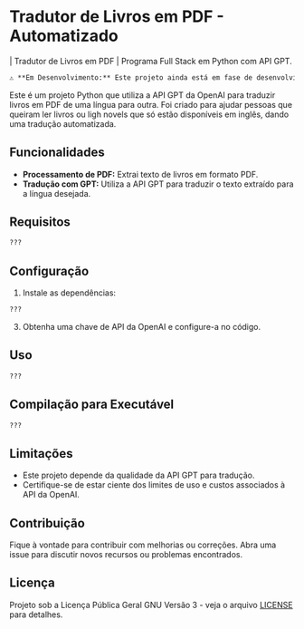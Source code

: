 # Tradutor de Livros em PDF - Automatizado
| Tradutor de Livros em PDF | Programa Full Stack em Python com API GPT.
```markdown
⚠️ **Em Desenvolvimento:** Este projeto ainda está em fase de desenvolvimento. Recursos ainda estão sendo implementados.
```

Este é um projeto Python que utiliza a API GPT da OpenAI para traduzir livros em PDF de uma língua para outra. Foi criado para ajudar pessoas que queiram ler livros ou ligh novels que só estão disponíveis em inglês, dando uma tradução automatizada.

## Funcionalidades

- **Processamento de PDF:** Extrai texto de livros em formato PDF.
- **Tradução com GPT:** Utiliza a API GPT para traduzir o texto extraído para a língua desejada.

## Requisitos

```bash
???
```

## Configuração

1. Instale as dependências:

```bash
???
```
3. Obtenha uma chave de API da OpenAI e configure-a no código.

## Uso

```bash
???
```

## Compilação para Executável

```bash
???
```

## Limitações

- Este projeto depende da qualidade da API GPT para tradução.
- Certifique-se de estar ciente dos limites de uso e custos associados à API da OpenAI.

## Contribuição

Fique à vontade para contribuir com melhorias ou correções. Abra uma issue para discutir novos recursos ou problemas encontrados.

## Licença

Projeto sob a Licença Pública Geral GNU Versão 3 - veja o arquivo [LICENSE](LICENSE) para detalhes.

